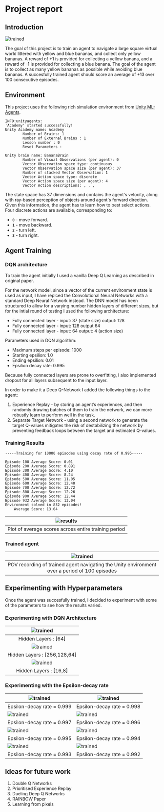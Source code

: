 # Project report

## Introduction

![trained](images/banana-intro.gif) 

The goal of this project is to train an agent to navigate a large square virtual world littered with yellow and blue bananas, and collect only yellow bananas. A reward of +1 is provided for collecting a yellow banana, and a reward of -1 is provided for collecting a blue banana. The goal of the agent is to collect as many yellow bananas as possible while avoiding blue bananas. A succesfully trained agent should score an average of +13 over 100 consecutive episodes. 


## Environment

This project uses the following rich simulation environment from [Unity ML-Agents](https://github.com/Unity-Technologies/ml-agents).

```
INFO:unityagents:
'Academy' started successfully!
Unity Academy name: Academy
        Number of Brains: 1
        Number of External Brains : 1
        Lesson number : 0
        Reset Parameters :
		
Unity brain name: BananaBrain
        Number of Visual Observations (per agent): 0
        Vector Observation space type: continuous
        Vector Observation space size (per agent): 37
        Number of stacked Vector Observation: 1
        Vector Action space type: discrete
        Vector Action space size (per agent): 4
        Vector Action descriptions: , , , 
```

The state space has 37 dimensions and contains the agent's velocity, along with ray-based perception of objects around agent's forward direction.  Given this information, the agent has to learn how to best select actions.  Four discrete actions are available, corresponding to:
- **`0`** - move forward.
- **`1`** - move backward.
- **`2`** - turn left.
- **`3`** - turn right.


## Agent Training

### DQN architecture

To train the agent initially I used a vanilla Deep Q Learning as described in original paper. 

For the network model, since a vector of the current environment state is used as input, I have replced the Convolutional Neural Networks with a standard Deep Neural Network instead. The DNN model has been structured to allow for a varying number hidden layers of different sizes, but for the intial round of testing I used the following architecture:

- Fully connected layer - input: 37 (state size) output: 128
- Fully connected layer - input: 128 output 64
- Fully connected layer - input: 64 output: 4 (action size)

Parameters used in DQN algorithm:

- Maximum steps per episode: 1000
- Starting epsilion: 1.0
- Ending epsilion: 0.01
- Epsilion decay rate: 0.995

Because fully connected layers are prone to overfitting, I also implemented dropout for all layers subsequent to the input layer.

In order to make it a Deep Q-Network I added the following things to the agent:
1. Experience Replay - by storing an agent’s experiences, and then randomly drawing batches of them to train the network, we can more robustly learn to perform well in the task.
2. Separate Target Network - using a second network to generate the target Q-values mitigates the risk of destabilizing the network by preventing feedback loops between the target and estimated Q-values. 

### Training Results

```
-----Training for 10000 episodes using decay rate of 0.995-----

Episode 100	Average Score: 0.01
Episode 200	Average Score: 0.891
Episode 300	Average Score: 4.10
Episode 400	Average Score: 8.24
Episode 500	Average Score: 11.05
Episode 600	Average Score: 12.40
Episode 700	Average Score: 12.72
Episode 800	Average Score: 12.26
Episode 900	Average Score: 12.44
Episode 932	Average Score: 13.04
Environment solved in 832 episodes!
	Average Score: 13.04
```


| ![results](images/average_scores_plot_10000_0.995.png) |
|:--:| 
| Plot of average scores across entire training period |

### Trained agent

| ![trained](images/trained1495.gif) |
|:--:| 
| POV recording of trained agent navigating the Unity environment over a period of 100 episodes |


## Experimenting with Hyperparameters

Once the agent was succesfully trained, i decided to experiment with some of the parameters to see how the results varied. 

### Experimenting with DQN Architecture

| ![trained](images/average_scores_plot_1000_64.png) |
|:--:|
| Hidden Layers : [64]  |
| ![trained](images/average_scores_plot_1000_256_128_64.png) |
| Hidden Layers : [256,128,64] |
| ![trained](images/average_scores_plot_1000_16_8.png) |
| Hidden Layers : [16,8]  |

### Experimenting with the Epsilon-decay rate

| ![trained](images/average_scores_plot_1000_0.999.png) | ![trained](images/average_scores_plot_1000_0.998.png) |
|---|---|
| Epsilon-decay rate = 0.999  | Epsilon-decay rate = 0.998   |
| ![trained](images/average_scores_plot_1000_0.997.png) | ![trained](images/average_scores_plot_1000_0.996.png) |
| Epsilon-decay rate = 0.997  | Epsilon-decay rate = 0.996   |
| ![trained](images/average_scores_plot_1000_0.995.png) | ![trained](images/average_scores_plot_1000_0.994.png) |
| Epsilon-decay rate = 0.995  | Epsilon-decay rate = 0.994   |
| ![trained](images/average_scores_plot_1000_0.993.png) | ![trained](images/average_scores_plot_1000_0.993.png) |
| Epsilon-decay rate = 0.993  | Epsilon-decay rate = 0.992   |


## Ideas for future work

1. Double Q Networks
2. Prioritised Experience Replay
3. Dueling Deep Q Networks
4. RAINBOW Paper
5. Learning from pixels
